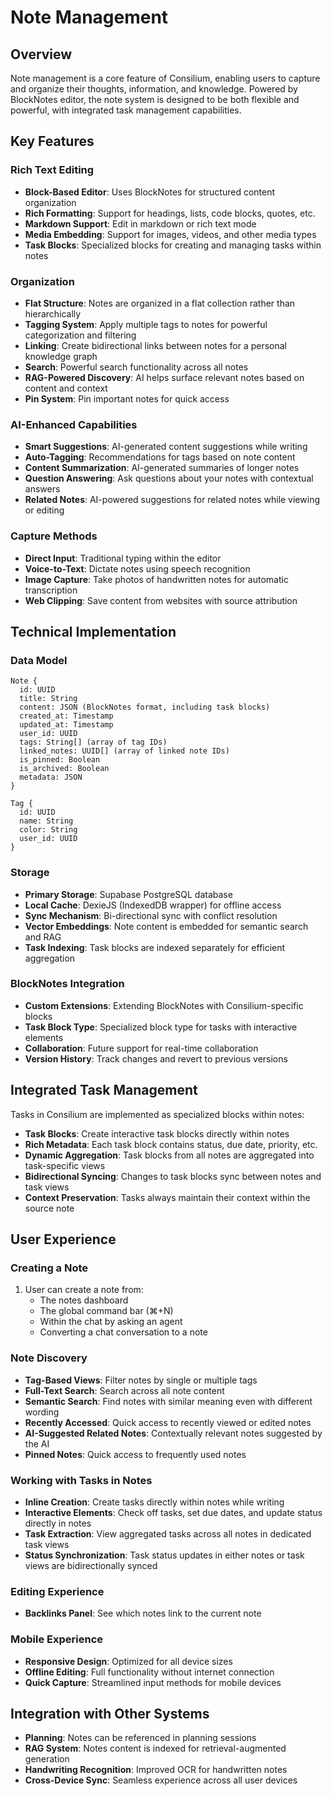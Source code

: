 # Note Management

## Overview

Note management is a core feature of Consilium, enabling users to capture and organize their thoughts, information, and knowledge. Powered by BlockNotes editor, the note system is designed to be both flexible and powerful, with integrated task management capabilities.

## Key Features

### Rich Text Editing

- **Block-Based Editor**: Uses BlockNotes for structured content organization
- **Rich Formatting**: Support for headings, lists, code blocks, quotes, etc.
- **Markdown Support**: Edit in markdown or rich text mode
- **Media Embedding**: Support for images, videos, and other media types
- **Task Blocks**: Specialized blocks for creating and managing tasks within notes

### Organization

- **Flat Structure**: Notes are organized in a flat collection rather than hierarchically
- **Tagging System**: Apply multiple tags to notes for powerful categorization and filtering
- **Linking**: Create bidirectional links between notes for a personal knowledge graph
- **Search**: Powerful search functionality across all notes
- **RAG-Powered Discovery**: AI helps surface relevant notes based on content and context
- **Pin System**: Pin important notes for quick access

### AI-Enhanced Capabilities

- **Smart Suggestions**: AI-generated content suggestions while writing
- **Auto-Tagging**: Recommendations for tags based on note content
- **Content Summarization**: AI-generated summaries of longer notes
- **Question Answering**: Ask questions about your notes with contextual answers
- **Related Notes**: AI-powered suggestions for related notes while viewing or editing

### Capture Methods

- **Direct Input**: Traditional typing within the editor
- **Voice-to-Text**: Dictate notes using speech recognition
- **Image Capture**: Take photos of handwritten notes for automatic transcription
- **Web Clipping**: Save content from websites with source attribution

## Technical Implementation

### Data Model

```
Note {
  id: UUID
  title: String
  content: JSON (BlockNotes format, including task blocks)
  created_at: Timestamp
  updated_at: Timestamp
  user_id: UUID
  tags: String[] (array of tag IDs)
  linked_notes: UUID[] (array of linked note IDs)
  is_pinned: Boolean
  is_archived: Boolean
  metadata: JSON
}

Tag {
  id: UUID
  name: String
  color: String
  user_id: UUID
}
```

### Storage

- **Primary Storage**: Supabase PostgreSQL database
- **Local Cache**: DexieJS (IndexedDB wrapper) for offline access
- **Sync Mechanism**: Bi-directional sync with conflict resolution
- **Vector Embeddings**: Note content is embedded for semantic search and RAG
- **Task Indexing**: Task blocks are indexed separately for efficient aggregation

### BlockNotes Integration

- **Custom Extensions**: Extending BlockNotes with Consilium-specific blocks
- **Task Block Type**: Specialized block type for tasks with interactive elements
- **Collaboration**: Future support for real-time collaboration
- **Version History**: Track changes and revert to previous versions

## Integrated Task Management

Tasks in Consilium are implemented as specialized blocks within notes:

- **Task Blocks**: Create interactive task blocks directly within notes
- **Rich Metadata**: Each task block contains status, due date, priority, etc.
- **Dynamic Aggregation**: Task blocks from all notes are aggregated into task-specific views
- **Bidirectional Syncing**: Changes to task blocks sync between notes and task views
- **Context Preservation**: Tasks always maintain their context within the source note

## User Experience

### Creating a Note

1. User can create a note from:
   - The notes dashboard
   - The global command bar (⌘+N)
   - Within the chat by asking an agent
   - Converting a chat conversation to a note

### Note Discovery

- **Tag-Based Views**: Filter notes by single or multiple tags
- **Full-Text Search**: Search across all note content
- **Semantic Search**: Find notes with similar meaning even with different wording
- **Recently Accessed**: Quick access to recently viewed or edited notes
- **AI-Suggested Related Notes**: Contextually relevant notes suggested by the AI
- **Pinned Notes**: Quick access to frequently used notes

### Working with Tasks in Notes

- **Inline Creation**: Create tasks directly within notes while writing
- **Interactive Elements**: Check off tasks, set due dates, and update status directly in notes
- **Task Extraction**: View aggregated tasks across all notes in dedicated task views
- **Status Synchronization**: Task status updates in either notes or task views are bidirectionally synced

### Editing Experience
- **Backlinks Panel**: See which notes link to the current note

### Mobile Experience

- **Responsive Design**: Optimized for all device sizes
- **Offline Editing**: Full functionality without internet connection
- **Quick Capture**: Streamlined input methods for mobile devices

## Integration with Other Systems

- **Planning**: Notes can be referenced in planning sessions
- **RAG System**: Notes content is indexed for retrieval-augmented generation
- **Handwriting Recognition**: Improved OCR for handwritten notes
- **Cross-Device Sync**: Seamless experience across all user devices